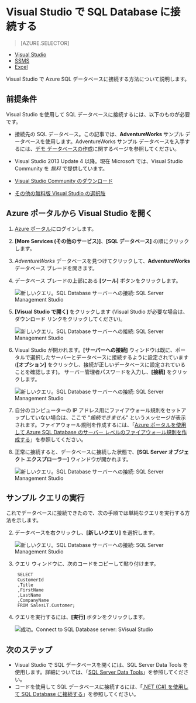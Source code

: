 <properties
	pageTitle="C# クエリによる SQL Database への接続 | Microsoft Azure"
	description="SQL データベースへのクエリおよび接続を実行するプログラムを C# で作成します。IP アドレス、接続文字列、セキュリティで保護されたログイン、および無料版の Visual Studio に関する情報。"
	services="sql-database"
	keywords="C# データベース クエリ, C# クエリ, データベースへの接続, SQL C#"
	documentationCenter=""
	authors="stevestein"
	manager="jhubbard"
	editor=""/>

<tags
	ms.service="sql-database"
	ms.workload="data-management"
	ms.tgt_pltfrm="na"
	ms.devlang="dotnet"
	ms.topic="get-started-article"
	ms.date="08/17/2016"
	ms.author="stevestein"/>



# Visual Studio で SQL Database に接続する

> [AZURE.SELECTOR]
- [Visual Studio](sql-database-connect-query.md)
- [SSMS](sql-database-connect-query-ssms.md)
- [Excel](sql-database-connect-excel.md)

Visual Studio で Azure SQL データベースに接続する方法について説明します。

## 前提条件


Visual Studio を使用して SQL データベースに接続するには、以下のものが必要です。


- 接続先の SQL データベース。この記事では、**AdventureWorks** サンプル データベースを使用します。AdventureWorks サンプル データベースを入手するには、[デモ データベースの作成](sql-database-get-started.md)に関するページを参照してください。


- Visual Studio 2013 Update 4 以降。現在 Microsoft では、Visual Studio Community を *無料* で提供しています。
 - [Visual Studio Community のダウンロード](http://www.visualstudio.com/products/visual-studio-community-vs)
 - [その他の無料版 Visual Studio の選択肢](http://www.visualstudio.com/products/free-developer-offers-vs.aspx)




## Azure ポータルから Visual Studio を開く


1. [Azure ポータル](https://portal.azure.com/)にログインします。

2. **[More Services (その他のサービス)]**、**[SQL データベース]** の順にクリックします。
3. *AdventureWorks* データベースを見つけてクリックして、**AdventureWorks** データベース ブレードを開きます。

6. データベース ブレードの上部にある **[ツール]** ボタンをクリックします。

	![新しいクエリ。SQL Database サーバーへの接続: SQL Server Management Studio](./media/sql-database-connect-query/tools.png)

7. **[Visual Studio で開く]** をクリックします (Visual Studio が必要な場合は、ダウンロード リンクをクリックしてください)。

	![新しいクエリ。SQL Database サーバーへの接続: SQL Server Management Studio](./media/sql-database-connect-query/open-in-vs.png)


8. Visual Studio が開かれます。**[サーバーへの接続]** ウィンドウは既に、ポータルで選択したサーバーとデータベースに接続するように設定されています(**[オプション]** をクリックし、接続が正しいデータベースに設定されていることを確認します)。 サーバー管理者パスワードを入力し、**[接続]** をクリックします。


	![新しいクエリ。SQL Database サーバーへの接続: SQL Server Management Studio](./media/sql-database-connect-query/connect.png)


8. 自分のコンピューターの IP アドレス用にファイアウォール規則をセットアップしていない場合は、ここで "*接続できません*" というメッセージが表示されます。ファイアウォール規則を作成するには、「[Azure ポータルを使用して Azure SQL Database のサーバー レベルのファイアウォール規則を作成する](sql-database-configure-firewall-settings.md)」を参照してください。


9. 正常に接続すると、データベースに接続した状態で、**[SQL Server オブジェクト エクスプローラー]** ウィンドウが開かれます。

	![新しいクエリ。SQL Database サーバーへの接続: SQL Server Management Studio](./media/sql-database-connect-query/sql-server-object-explorer.png)


## サンプル クエリの実行

これでデータベースに接続できたので、次の手順では単純なクエリを実行する方法を示します。

2. データベースを右クリックし、**[新しいクエリ]** を選択します。

	![新しいクエリ。SQL Database サーバーへの接続: SQL Server Management Studio](./media/sql-database-connect-query/new-query.png)

3. クエリ ウィンドウに、次のコードをコピーして貼り付けます。

		SELECT
		CustomerId
		,Title
		,FirstName
		,LastName
		,CompanyName
		FROM SalesLT.Customer;

4. クエリを実行するには、**[実行]** ボタンをクリックします。

	![成功。Connect to SQL Database server: SVisual Studio](./media/sql-database-connect-query/run-query.png)

## 次のステップ

- Visual Studio で SQL データベースを開くには、SQL Server Data Tools を使用します。詳細については、「[SQL Server Data Tools](https://msdn.microsoft.com/library/hh272686.aspx)」を参照してください。
- コードを使用して SQL データベースに接続するには、「[.NET (C#) を使用して SQL Database に接続する](sql-database-develop-dotnet-simple.md)」を参照してください。

<!-------HONumber=AcomDC_0824_2016-->